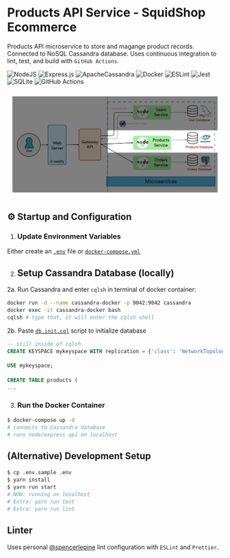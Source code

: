# Products API Service - SquidShop Ecommerce

Products API microservice to store and magange product records. Connected to NoSQL Cassandra database. Uses continuous integration to lint, test, and build with `GitHub Actions`.

![NodeJS](https://img.shields.io/badge/node.js-6DA55F?style=for-the-badge&logo=node.js&logoColor=white) ![Express.js](https://img.shields.io/badge/express.js-%23404d59.svg?style=for-the-badge&logo=express&logoColor=%2361DAFB) ![ApacheCassandra](https://img.shields.io/badge/cassandra-%231287B1.svg?style=for-the-badge&logo=apache-cassandra&logoColor=white) ![Docker](https://img.shields.io/badge/docker-%230db7ed.svg?style=for-the-badge&logo=docker&logoColor=white) ![ESLint](https://img.shields.io/badge/ESLint-4B3263?style=for-the-badge&logo=eslint&logoColor=white) ![Jest](https://img.shields.io/badge/-jest-%23C21325?style=for-the-badge&logo=jest&logoColor=white) ![SQLite](https://img.shields.io/badge/sqlite-%2307405e.svg?style=for-the-badge&logo=sqlite&logoColor=white) ![GitHub Actions](https://img.shields.io/badge/github%20actions-%232671E5.svg?style=for-the-badge&logo=githubactions&logoColor=white)

![Microserve Architecture Diagram](./architecture_diagram.png)

## ⚙️ Startup and Configuration

1. ### Update Environment Variables
Either create an [`.env`](./.env.sample) file or [`docker-compose.yml`](./docker-compose.yml)

2. ## Setup Cassandra Database (locally)

2a. Run Cassandra and enter `cqlsh` in terminal of docker container:
```sh
docker run -d --name cassandra-docker -p 9042:9042 cassandra
docker exec -it cassandra-docker bash
cqlsh # type that, it will enter the cqlsh shell
```

2b. Paste [`db.init.cql`](./db.init.cql) script to initialize database
```sql
-- still inside of cqlsh
CREATE KEYSPACE mykeyspace WITH replication = {'class': 'NetworkTopologyStrategy', 'datacenter1': '3'}  AND durable_writes = true;

USE mykeyspace;

CREATE TABLE products (
...
```
3. ### Run the Docker Container
```sh
$ docker-compose up -d
# connects to Cassandra database
# runs node/express api on localhost
```

## (Alternative) Development Setup
```sh
$ cp .env.sample .env
$ yarn install
$ yarn run start
# NOW: running on localhost
# Extra: yarn run test
# Extra: yarn run lint
```

## Linter
Uses personal [@spencerlepine](https://github.com/spencerlepine/lint-config) lint configuration with `ESLint` and `Prettier`.
